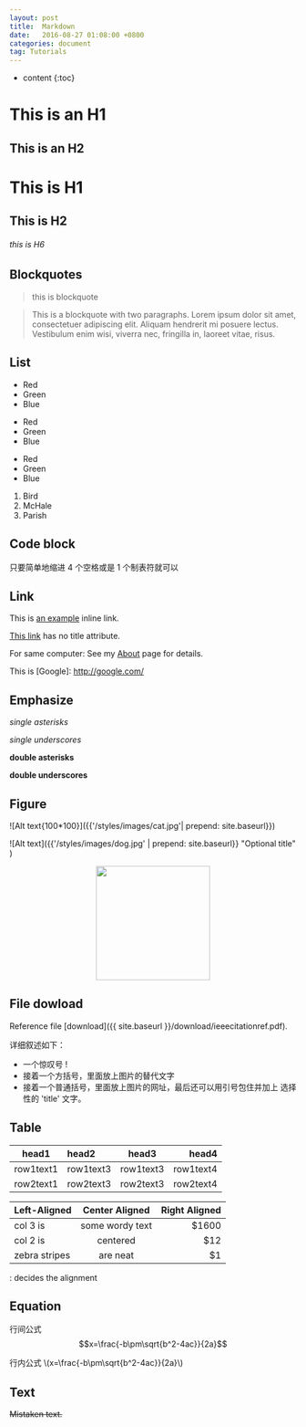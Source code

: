 ```yaml
---
layout: post
title:  Markdown 
date:   2016-08-27 01:08:00 +0800
categories: document
tag: Tutorials
---
```


* content
{:toc}

This is an H1
===============

This is an H2
---------------
 
# This is H1

## This is H2

###### this is H6

Blockquotes
-------------------
> this is blockquote

> This is a blockquote with two paragraphs. Lorem ipsum dolor sit amet,
consectetuer adipiscing elit. Aliquam hendrerit mi posuere lectus.
Vestibulum enim wisi, viverra nec, fringilla in, laoreet vitae, risus.

List
--------------------------
*   Red
*   Green
*   Blue

+   Red
+   Green
+   Blue

-   Red
-   Green
-   Blue

1.  Bird
2.  McHale
3.  Parish

Code block
-------------------------
只要简单地缩进 4 个空格或是 1 个制表符就可以


Link 
-------------------------
This is [an example](http://example.com/ "Title") inline link.

[This link](http://example.net/) has no title attribute.

For same computer: See my [About](/about/) page for details.

This is [Google]: http://google.com/

Emphasize
--------------------------
*single asterisks*

_single underscores_

**double asterisks**

__double underscores__


Figure
---------------------------
![Alt text{100*100}]({{'/styles/images/cat.jpg'| prepend: site.baseurl}})

![Alt text]({{'/styles/images/dog.jpg' | prepend: site.baseurl}}  "Optional title" )

<center>
<img src="{{'/styles/images/dog.jpg' | prepend: site.baseurl}}" width="200" align="center"/>
</center>

File dowload
----------------------------

Reference file [download]({{ site.baseurl }}/download/ieeecitationref.pdf).


详细叙述如下：

+ 一个惊叹号 !
+ 接着一个方括号，里面放上图片的替代文字
+ 接着一个普通括号，里面放上图片的网址，最后还可以用引号包住并加上 选择性的 'title' 文字。

Table 
---------------------------------
<table>
  <thead>
    <tr>
      <th >head1</th>
      <th align="left">head2</th>
      <th align="center">head3</th>
      <th align="right">head4</th>
    </tr>
  </thead>
  <tbody>
    <tr>
      <td>row1text1</td>
      <td align="left">row1text3</td>
      <td align="center">row1text3</td>
      <td align="right">row1text4</td>
    </tr>
    <tr>
      <td>row2text1</td>
      <td align="left">row2text3</td>
      <td align="center">row2text3</td>
      <td align="right">row2text4</td>
    </tr>
  </tbody>
</table>

| Left-Aligned  | Center Aligned  | Right Aligned |
| :------------ |:---------------:| -----:|
| col 3 is      | some wordy text | $1600 |
| col 2 is      | centered        |   $12 |
| zebra stripes | are neat        |    $1 |

: decides the alignment

Equation
------------------------------------
<script type="text/javascript" src="http://cdn.mathjax.org/mathjax/latest/MathJax.js?config=default"></script>

行间公式
$$x=\frac{-b\pm\sqrt{b^2-4ac}}{2a}$$

行内公式
\\(x=\frac{-b\pm\sqrt{b^2-4ac}}{2a}\\)


Text
------------------------------------
~~Mistaken text.~~



